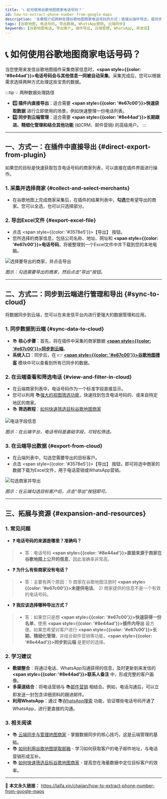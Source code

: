 ```yaml
---
title: '📞 如何使用谷歌地图商家电话号码？'
id: how-to-extract-phone-number-from-google-maps
description: '本教程介绍两种处理谷歌地图商家电话号码的方式：直接从插件导出，或同步到云端进行高级管理和导出。助您高效地将电话号码用于WhatsApp营销等多种场景。'
tags: [谷歌地图, 电话号码, 导出数据, WhatsApp营销, 云端同步]
keywords: [谷歌地图电话, 导出客户, 插件导出, 云端管理, WhatsApp, 来发信]
---
```


# 📞 如何使用谷歌地图商家电话号码？

当您使用来发信谷歌地图插件采集商家信息时，**<span style={{color: '#8e44ad'}}>电话号码会与其他信息一同被自动采集</span>**。采集完成后，您可以根据需求选择两种方式处理这些宝贵的数据。

:::tip 💡 两种数据处理路径
- **1️⃣ 插件内直接导出**：适合需要 **<span style={{color: '#e67c00'}}>快速获取数据</span>** 进行立即使用的场景，例如快速整理一份电话列表。
- **2️⃣ 同步到云端管理**：适合需要 **<span style={{color: '#8e44ad'}}>长期跟进、精细化管理和结合其他功能</span>** (如CRM、邮件营销) 的高级用户。
:::

---

## 一、方式一：在插件中直接导出 {#direct-export-from-plugin}

如果您的目标是快速获取包含电话号码的商家列表，可以直接在插件界面进行操作。

### 1. 采集并选择商家 {#collect-and-select-merchants}

- 在谷歌地图上完成商家采集后，在插件的结果列表中，**勾选**您希望导出的商家。您可以全选，也可以只选择部分。

### 2. 导出Excel文件 {#export-excel-file}

- 点击 <span style={{color: '#3578e5'}}>【导出】</span> 按钮。
- 您所选择的商家信息，包括公司名称、地址、网址和 **<span style={{color: '#e67c00'}}>电话号码</span>**，将被整理到一个Excel文件中并下载到您的本地电脑。

![选择要导出的商家，并点击导出](https://cos.files.maozhishi.com/data/web/web-files/img/20250619005021.png)

_图示：勾选需要导出的商家，然后点击"导出"按钮。_

---

## 二、方式二：同步到云端进行管理和导出 {#sync-to-cloud}

将数据同步到云端，您可以在来发信平台内进行更强大的数据管理和应用。

### 1. 同步数据到云端 {#sync-data-to-cloud}

- 📚 **核心步骤**：首先，将在插件中采集的商家数据 [**<span style={{color: '#e67c00'}}>同步到云端</span>**](./cloud-synchronize-merchants-and-centralized-data-management)。
- **系统入口**：同步后，在 👉 [**<span style={{color: '#e67c00'}}>谷歌地图搜客</span>**](https://web.laifaxin.com/search/google-map) 模块中可以查看到所有已同步的数据。

### 2. 在云端查看和筛选电话 {#view-and-filter-in-cloud}

- 在云端商家列表中，电话号码作为一个标准字段直接显示。
- 您可以利用 📚[强大的视图筛选功能](../zhinan/filter-search-results)，快速找到包含电话号码的、或来自特定地区的商家。
- 📚 **筛选教程**：[如何快速筛选目标谷歌地图商家](./how-to-quickly-filter-target-google-maps-businesses)

![电话字段信息](https://cos.files.maozhishi.com/data/web/web-files/img/20250619005504.png)

_图示：在云端平台，电话号码是基础字段，可轻松筛选。_

### 3. 在云端导出数据 {#export-from-cloud}

- 在云端列表中，勾选您需要导出的目标客户。
- 点击 <span style={{color: '#3578e5'}}>【导出】</span> 按钮，即可将选中商家的数据下载为Excel文件，用于电话营销或WhatsApp营销。

![勾选商家并导出](https://cos.files.maozhishi.com/data/web/web-files/img/20250619005256.png)

_图示：在云端勾选目标客户后，点击"导出"按钮即可。_

---

## 三、拓展与资源 {#expansion-and-resources}

### 1. 常见问题

- **❓ 电话号码的来源是哪里？准确吗？**
> - 答：电话号码 **<span style={{color: '#8e44ad'}}>直接来源于商家在谷歌地图上公开的信息</span>**，因此准确率非常高。

- **❓ 为什么有些商家没有电话？**
> - 答：主要有两个原因：1) 商家在谷歌地图注册时 **<span style={{color: '#e67c00'}}>未提供电话</span>**。 2) 商家提供的信息不是一个有效的电话号码。

- **❓ 我应该选择哪种导出方式？**
> - 答：如果您只是想 **<span style={{color: '#e67c00'}}>快速获得一份名单</span>**，使用 **<span style={{color: '#8e44ad'}}>插件内导出</span>** 最方便。如果您希望对客户进行 **<span style={{color: '#e67c00'}}>长期、精细化管理</span>**，并结合邮件营销等功能，**<span style={{color: '#8e44ad'}}>同步到云端</span>** 是更好的选择。

### 2. 学习建议

- **数据整合**：将通过电话、WhatsApp沟通获得的信息，及时更新到来发信的 **<span style={{color: '#8e44ad'}}>联系人备注</span>** 中，形成完整的客户画像。
- **多渠道结合**：将电话营销与 📚[邮件营销](../zhinan/email-mass-sending) 相结合。例如，电话沟通后，可以立即发送一封包含详细资料的跟进邮件。
- **利用WhatsApp**：通过 📚[WhatsApp搜索](../zhinan/whatsapp-search) 功能，验证哪些电话号码开通了WhatsApp，进行更直接的沟通。

### 3. 相关阅读

- 📚 [云端同步与管理地图商家](./cloud-synchronize-merchants-and-centralized-data-management) - 掌握数据同步的核心技巧，这是云端管理的基础。
- 📚 [如何利用谷歌地图提取邮箱](./how-to-extract-email-from-google-maps) - 学习如何获取客户的电子邮件地址，与电话营销形成互补。
- 📚 [如何快速筛选目标谷歌地图商家](./how-to-quickly-filter-target-google-maps-businesses) - 提高您在海量数据中定位目标客户的效率。

---

🔗 **本文永久链接：** https://laifa.xin/chajian/how-to-extract-phone-number-from-google-maps
